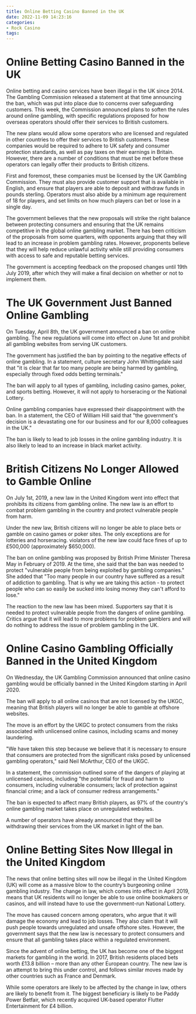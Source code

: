 ```yaml
---
title: Online Betting Casino Banned in the UK
date: 2022-11-09 14:23:16
categories:
- Rock Casino
tags:
---
```



#  Online Betting Casino Banned in the UK

Online betting and casino services have been illegal in the UK since 2014. The Gambling Commission released a statement at that time announcing the ban, which was put into place due to concerns over safeguarding customers. This week, the Commission announced plans to soften the rules around online gambling, with specific regulations proposed for how overseas operators should offer their services to British customers.

The new plans would allow some operators who are licensed and regulated in other countries to offer their services to British customers. These companies would be required to adhere to UK safety and consumer protection standards, as well as pay taxes on their earnings in Britain. However, there are a number of conditions that must be met before these operators can legally offer their products to British citizens.

First and foremost, these companies must be licensed by the UK Gambling Commission. They must also provide customer support that is available in English, and ensure that players are able to deposit and withdraw funds in pounds sterling. Operators must also abide by a minimum age requirement of 18 for players, and set limits on how much players can bet or lose in a single day.

The government believes that the new proposals will strike the right balance between protecting consumers and ensuring that the UK remains competitive in the global online gambling market. There has been criticism of the proposals from some quarters, with opponents arguing that they will lead to an increase in problem gambling rates. However, proponents believe that they will help reduce unlawful activity while still providing consumers with access to safe and reputable betting services.

The government is accepting feedback on the proposed changes until 19th July 2019, after which they will make a final decision on whether or not to implement them.

#  The UK Government Just Banned Online Gambling

On Tuesday, April 8th, the UK government announced a ban on online gambling. The new regulations will come into effect on June 1st and prohibit all gambling websites from serving UK customers.

The government has justified the ban by pointing to the negative effects of online gambling. In a statement, culture secretary John Whittingdale said that "it is clear that far too many people are being harmed by gambling, especially through fixed odds betting terminals."

The ban will apply to all types of gambling, including casino games, poker, and sports betting. However, it will not apply to horseracing or the National Lottery.

Online gambling companies have expressed their disappointment with the ban. In a statement, the CEO of William Hill said that "the government's decision is a devastating one for our business and for our 8,000 colleagues in the UK."

The ban is likely to lead to job losses in the online gambling industry. It is also likely to lead to an increase in black market activity.

#  British Citizens No Longer Allowed to Gamble Online

On July 1st, 2019, a new law in the United Kingdom went into effect that prohibits its citizens from gambling online. The new law is an effort to combat problem gambling in the country and protect vulnerable people from harm.

Under the new law, British citizens will no longer be able to place bets or gamble on casino games or poker sites. The only exceptions are for lotteries and horseracing. violators of the new law could face fines of up to £500,000 (approximately $650,000).

The ban on online gambling was proposed by British Prime Minister Theresa May in February of 2019. At the time, she said that the ban was needed to protect "vulnerable people from being exploited by gambling companies." She added that "Too many people in our country have suffered as a result of addiction to gambling. That is why we are taking this action - to protect people who can so easily be sucked into losing money they can't afford to lose."

The reaction to the new law has been mixed. Supporters say that it is needed to protect vulnerable people from the dangers of online gambling. Critics argue that it will lead to more problems for problem gamblers and will do nothing to address the issue of problem gambling in the UK.

#  Online Casino Gambling Officially Banned in the United Kingdom

On Wednesday, the UK Gambling Commission announced that online casino gambling would be officially banned in the United Kingdom starting in April 2020.

The ban will apply to all online casinos that are not licensed by the UKGC, meaning that British players will no longer be able to gamble at offshore websites.

The move is an effort by the UKGC to protect consumers from the risks associated with unlicensed online casinos, including scams and money laundering.

"We have taken this step because we believe that it is necessary to ensure that consumers are protected from the significant risks posed by unlicensed gambling operators," said Neil McArthur, CEO of the UKGC.

In a statement, the commission outlined some of the dangers of playing at unlicensed casinos, including "the potential for fraud and harm to consumers, including vulnerable consumers; lack of protection against financial crime; and a lack of consumer redress arrangements."

The ban is expected to affect many British players, as 97% of the country's online gambling market takes place on unregulated websites.

A number of operators have already announced that they will be withdrawing their services from the UK market in light of the ban.

#  Online Betting Sites Now Illegal in the United Kingdom

The news that online betting sites will now be illegal in the United Kingdom (UK) will come as a massive blow to the country’s burgeoning online gambling industry. The change in law, which comes into effect in April 2019, means that UK residents will no longer be able to use online bookmakers or casinos, and will instead have to use the government-run National Lottery.

The move has caused concern among operators, who argue that it will damage the economy and lead to job losses. They also claim that it will push people towards unregulated and unsafe offshore sites. However, the government says that the new law is necessary to protect consumers and ensure that all gambling takes place within a regulated environment.

Since the advent of online betting, the UK has become one of the biggest markets for gambling in the world. In 2017, British residents placed bets worth £13.8 billion – more than any other European country. The new law is an attempt to bring this under control, and follows similar moves made by other countries such as France and Denmark.

While some operators are likely to be affected by the change in law, others are likely to benefit from it. The biggest beneficiary is likely to be Paddy Power Betfair, which recently acquired UK-based operator Flutter Entertainment for £4 billion.